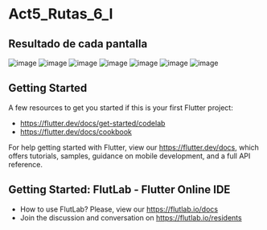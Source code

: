 # Act5_Rutas_6_I
## Resultado de cada pantalla

![image](https://github.com/user-attachments/assets/ecf87e97-723b-4179-a18e-ec2482dae0e2)
![image](https://github.com/user-attachments/assets/fc25484f-a01a-4af8-b53e-7cacc47254be)
![image](https://github.com/user-attachments/assets/e9af5bf5-3739-4c69-8baf-4d4195f06441)
![image](https://github.com/user-attachments/assets/54ade760-e811-489e-9944-31ebae493798)
![image](https://github.com/user-attachments/assets/171b5ae8-856d-4bf9-9bf5-317b25d74adf)
![image](https://github.com/user-attachments/assets/0715a7d2-7217-4e67-8a17-d2ad5f67ebfb)
![image](https://github.com/user-attachments/assets/a97cf439-7708-45e5-84d5-0d6f23c080bd)




## Getting Started

A few resources to get you started if this is your first Flutter project:

- https://flutter.dev/docs/get-started/codelab
- https://flutter.dev/docs/cookbook

For help getting started with Flutter, view our
https://flutter.dev/docs, which offers tutorials,
samples, guidance on mobile development, and a full API reference.

## Getting Started: FlutLab - Flutter Online IDE

- How to use FlutLab? Please, view our https://flutlab.io/docs
- Join the discussion and conversation on https://flutlab.io/residents
